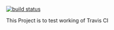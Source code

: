 [![build status](https://img.shields.io/travis/kumardeepakr3/testTravisCI.svg?style=flat-square)](https://travis-ci.org/kumardeepakr3/testTravisCI)

This Project is to test working of Travis CI
